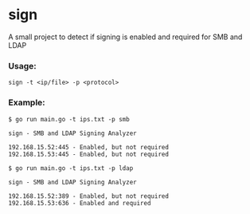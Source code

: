 # sign

A small project to detect if signing is enabled and required for SMB and LDAP

### Usage:

```
sign -t <ip/file> -p <protocol>
```

### Example:

```
$ go run main.go -t ips.txt -p smb

sign - SMB and LDAP Signing Analyzer

192.168.15.52:445 - Enabled, but not required
192.168.15.53:445 - Enabled, but not required
```

```
$ go run main.go -t ips.txt -p ldap

sign - SMB and LDAP Signing Analyzer

192.168.15.52:389 - Enabled, but not required
192.168.15.53:636 - Enabled and required
```